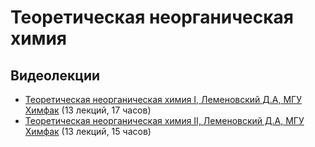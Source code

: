 # Теоретическая неорганическая химия

## Видеолекции

* [Теоретическая неорганическая химия I, Леменовский Д.А, МГУ Химфак](https://teach-in.ru/course/theornotorg1) (13 лекций, 17 часов)
* [Теоретическая неорганическая химия II, Леменовский Д.А, МГУ Химфак](https://teach-in.ru/course/theornotorg2) (13 лекций, 15 часов)

